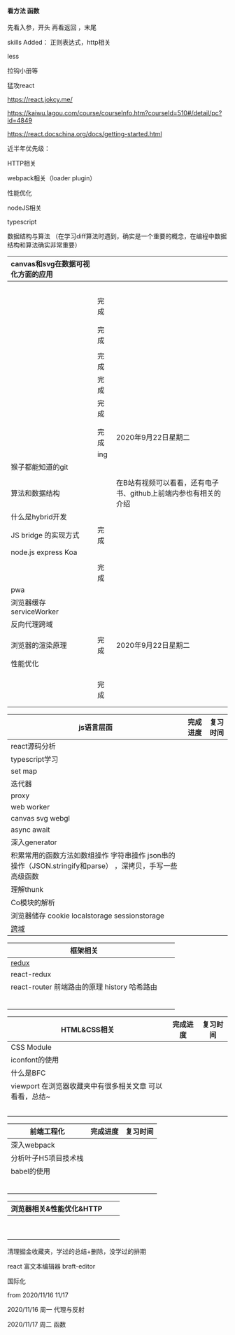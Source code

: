 #### 看方法 函数
先看入参，开头
再看返回 ，末尾

skills Added： 正则表达式，http相关

less

拉钩小册等

猛攻react 

https://react.jokcy.me/

https://kaiwu.lagou.com/course/courseInfo.htm?courseId=510#/detail/pc?id=4849

https://react.docschina.org/docs/getting-started.html

近半年优先级：

HTTP相关

webpack相关（loader plugin）

性能优化

nodeJS相关

typescript

数据结构与算法 （在学习diff算法时遇到，确实是一个重要的概念，在编程中数据结构和算法确实非常重要）



| canvas和svg在数据可视化方面的应用 |      |                                                              |
| :-------------------------------- | ---- | ------------------------------------------------------------ |
|                                   |      |                                                              |
|                                   |      |                                                              |
|                                   |      |                                                              |
|                                   |      |                                                              |
|                                   |      |                                                              |
|                                   | 完成 |                                                              |
|                                   |      |                                                              |
|                                   |      |                                                              |
|                                   | 完成 |                                                              |
|                                   |      |                                                              |
|                                   | 完成 |                                                              |
|                                   | 完成 |                                                              |
|                                   | 完成 |                                                              |
|                                   |      |                                                              |
|                                   |      |                                                              |
|                                   | 完成 | 2020年9月22日星期二                                          |
|                                   | ing  |                                                              |
| 猴子都能知道的git                 |      |                                                              |
|                                   |      |                                                              |
| 算法和数据结构                    |      | 在B站有视频可以看看，还有电子书、github上前端内参也有相关的介绍 |
| 什么是hybrid开发                  |      |                                                              |
| JS bridge 的实现方式              | 完成 |                                                              |
| node.js      express       Koa    |      |                                                              |
|                                   |      |                                                              |
|                                   | 完成 |                                                              |
| pwa                               |      |                                                              |
| 浏览器缓存 serviceWorker          |      |                                                              |
| 反向代理跨域                      |      |                                                              |
|                                   |      |                                                              |
| 浏览器的渲染原理                  | 完成 | 2020年9月22日星期二                                          |
| 性能优化                          |      |                                                              |
|                                   |      |                                                              |
|                                   |      |                                                              |
|                                   |      |                                                              |
|                                   | 完成 |                                                              |
|                                   |      |                                                              |
|                                   |      |                                                              |

| js语言层面                                                   | 完成进度 | 复习时间 |
| ------------------------------------------------------------ | -------- | -------- |
| react源码分析                                                |          |          |
| typescript学习                                               |          |          |
| set   map                                                    |          |          |
| 迭代器                                                       |          |          |
| proxy                                                        |          |          |
| web worker                                                   |          |          |
| canvas  svg     webgl                                        |          |          |
| async await                                                  |          |          |
| 深入generator                                                |          |          |
| 积累常用的函数方法如数组操作 字符串操作 json串的操作（JSON.stringify和parse） ，深拷贝，手写一些高级函数 |          |          |
| 理解thunk                                                    |          |          |
| Co模块的解析                                                 |          |          |
| 浏览器储存 cookie localstorage sessionstorage                |          |          |
| [跨域](./跨域.md)                                            |          |          |



| 框架相关                                     |      |      |
| -------------------------------------------- | ---- | ---- |
| [redux](./React/redux/redux.js)              |      |      |
| react-redux                                  |      |      |
| react-router 前端路由的原理 history 哈希路由 |      |      |
|                                              |      |      |
|                                              |      |      |
|                                              |      |      |
|                                              |      |      |
|                                              |      |      |
|                                              |      |      |





| HTML&CSS相关                                             | 完成进度 | 复习时间 |
| -------------------------------------------------------- | -------- | -------- |
| CSS Module                                               |          |          |
| iconfont的使用                                           |          |          |
| 什么是BFC                                                |          |          |
| viewport  在浏览器收藏夹中有很多相关文章 可以看看，总结~ |          |          |
|                                                          |          |          |
|                                                          |          |          |
|                                                          |          |          |
|                                                          |          |          |
|                                                          |          |          |





| 前端工程化           | 完成进度 | 复习时间 |
| -------------------- | -------- | -------- |
| 深入webpack          |          |          |
| 分析叶子H5项目技术栈 |          |          |
| babel的使用          |          |          |
|                      |          |          |
|                      |          |          |
|                      |          |          |
|                      |          |          |
|                      |          |          |
|                      |          |          |



| 浏览器相关&性能优化&HTTP |      |      |
| ------------------------ | ---- | ---- |
|                          |      |      |
|                          |      |      |
|                          |      |      |
|                          |      |      |
|                          |      |      |
|                          |      |      |
|                          |      |      |
|                          |      |      |
|                          |      |      |



清理掘金收藏夹，学过的总结+删除，没学过的排期



react 富文本编辑器 braft-editor



国际化



from 2020/11/16  11/17

2020/11/16 周一   代理与反射

2020/11/17 周二 函数

